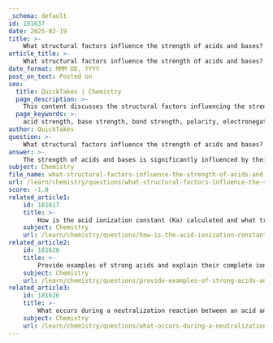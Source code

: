 ```yaml
---
_schema: default
id: 181637
date: 2025-02-19
title: >-
    What structural factors influence the strength of acids and bases?
article_title: >-
    What structural factors influence the strength of acids and bases?
date_format: MMM DD, YYYY
post_on_text: Posted on
seo:
  title: QuickTakes | Chemistry
  page_description: >-
    This content discusses the structural factors influencing the strength of acids and bases, including bond strength, polarity, presence of electronegative atoms, hybridization, inductive effects, and resonance stabilization.
  page_keywords: >-
    acid strength, base strength, bond strength, polarity, electronegative atoms, hybridization, molecular geometry, inductive effect, resonance stabilization, oxyacids
author: QuickTakes
question: >-
    What structural factors influence the strength of acids and bases?
answer: >-
    The strength of acids and bases is significantly influenced by their structural characteristics. Here are the key structural factors that affect acid and base strength:\n\n1. **Bond Strength**: \n   - The strength of the bond between hydrogen and the other element in an acid is crucial. Weaker bonds facilitate easier dissociation of hydrogen ions (H⁺). For example, in binary acids, as you move down a group in the periodic table, bond strength decreases, leading to stronger acids. For instance, hydroiodic acid (HI) is a stronger acid than hydrofluoric acid (HF) because the H-I bond is weaker than the H-F bond.\n\n2. **Polarity**: \n   - The polarity of the bond also plays a significant role. As you move across a period in the periodic table, the electronegativity of the elements increases, which enhances bond polarity. Greater polarity means that the bond is more likely to dissociate, thus increasing acid strength. For example, in the case of oxyacids, the presence of highly electronegative atoms (like oxygen) bonded to the central atom increases the acid's ability to donate protons.\n\n3. **Presence of Electronegative Atoms**: \n   - The presence of electronegative atoms in the molecular structure can stabilize the negative charge that results from the loss of a proton. In oxyacids, the number of oxygen atoms and their electronegativity can significantly enhance the acid's strength. For example, sulfuric acid (H₂SO₄) is stronger than sulfurous acid (H₂SO₃) because the additional oxygen in sulfuric acid helps stabilize the conjugate base.\n\n4. **Hybridization and Molecular Geometry**: \n   - The hybridization of the central atom can also influence acid strength. For example, in carboxylic acids, the sp² hybridization of the carbon atom allows for resonance stabilization of the conjugate base, enhancing the acid's strength.\n\n5. **Inductive Effect**: \n   - The inductive effect of substituents can also affect acid strength. Electronegative substituents can pull electron density away from the acidic hydrogen, making it easier for the acid to dissociate. For instance, trifluoroacetic acid (CF₃COOH) is a much stronger acid than acetic acid (CH₃COOH) due to the strong electron-withdrawing effect of the three fluorine atoms.\n\n6. **Resonance Stabilization**: \n   - The ability of the conjugate base to stabilize the negative charge through resonance can also enhance acid strength. For example, the acetate ion (CH₃COO⁻) is resonance-stabilized, which contributes to the relative weakness of acetic acid compared to stronger acids.\n\nIn summary, the strength of acids and bases is influenced by a combination of bond strength, polarity, the presence of electronegative atoms, hybridization, inductive effects, and resonance stabilization. Understanding these structural factors is essential for predicting and explaining the behavior of acids and bases in chemical reactions.
subject: Chemistry
file_name: what-structural-factors-influence-the-strength-of-acids-and-bases.md
url: /learn/chemistry/questions/what-structural-factors-influence-the-strength-of-acids-and-bases
score: -1.0
related_article1:
    id: 181617
    title: >-
        How is the acid ionization constant (Ka) calculated and what trends are observed in its values?
    subject: Chemistry
    url: /learn/chemistry/questions/how-is-the-acid-ionization-constant-ka-calculated-and-what-trends-are-observed-in-its-values
related_article2:
    id: 181620
    title: >-
        Provide examples of strong acids and explain their complete ionization.
    subject: Chemistry
    url: /learn/chemistry/questions/provide-examples-of-strong-acids-and-explain-their-complete-ionization
related_article3:
    id: 181626
    title: >-
        What occurs during a neutralization reaction between an acid and a base?
    subject: Chemistry
    url: /learn/chemistry/questions/what-occurs-during-a-neutralization-reaction-between-an-acid-and-a-base
---
```


&nbsp;